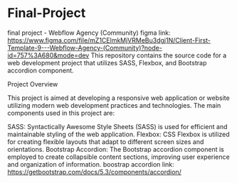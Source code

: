 # Final-Project
final project - Webflow Agency (Community)
figma link: https://www.figma.com/file/mZ1CElmkMjVRMeBu3dgj1N/Client-First-Template-9---Webflow-Agency-(Community)?node-id=757%3A680&mode=dev
This repository contains the source code for a web development project that utilizes SASS, Flexbox, and Bootstrap accordion component.

Project Overview

This project is aimed at developing a responsive web application or website utilizing modern web development practices and technologies. The main components used in this project are:

SASS: Syntactically Awesome Style Sheets (SASS) is used for efficient and maintainable styling of the web application.
Flexbox: CSS Flexbox is utilized for creating flexible layouts that adapt to different screen sizes and orientations.
Bootstrap Accordion: The Bootstrap accordion component is employed to create collapsible content sections, improving user experience and organization of information.
boostrap accordion link: https://getbootstrap.com/docs/5.3/components/accordion/